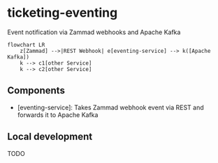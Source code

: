 # ticketing-eventing

Event notification via Zammad webhooks and Apache Kafka

```mermaid
flowchart LR
    z[Zammad] -->|REST Webhook| e[eventing-service] --> k([Apache Kafka])
    k --> c1[other Service]
    k --> c2[other Service]
```

## Components

- [eventing-service]: Takes Zammad webhook event via REST and forwards it to Apache Kafka

## Local development
TODO